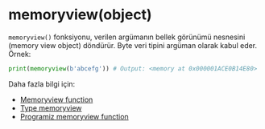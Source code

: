 # memoryview(object)
`memoryview()` fonksiyonu, verilen argümanın bellek görünümü nesnesini (memory view object) döndürür. Byte veri tipini argüman olarak kabul eder. Örnek:
```py
print(memoryview(b'abcefg')) # Output: <memory at 0x000001ACE0B14E80>
```
Daha fazla bilgi için:
- [Memoryview function](https://docs.python.org/3/library/functions.html#func-memoryview)
- [Type memoryview](https://docs.python.org/3/library/stdtypes.html#typememoryview)
- [Programiz memoryview function](https://www.programiz.com/python-programming/methods/built-in/memoryview)